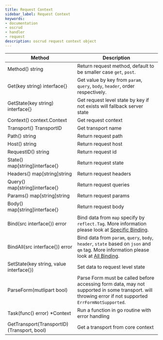 ```yaml
---
title: Request Context
sidebar_label: Request Context
keywords:
- documentation
- oscrud
- handler
- request
description: oscrud request context object
---
```


| Method                                      | Description                                                                                                                                            |
| ------------------------------------------- | ------------------------------------------------------------------------------------------------------------------------------------------------------ |
| Method() string                             | Return request method, default to be smaller case `get`, `post`.                                                                                       |
| Get(key string) interface{}                 | Get value by key from  `param`, `query`, `body`, `header`, order respectively.                                                                         |
| GetState(key string) interface{}            | Get request level state by key if not exists will fallback server state                                                                                |
| Context() context.Context                   | Get request context                                                                                                                                    |
| Transport() TransportID                     | Get transport name                                                                                                                                     |
| Path() string                               | Return request path                                                                                                                                    |
| Host() string                               | Return request host                                                                                                                                    |
| RequestID() string                          | Return request id                                                                                                                                      |
| State() map[string]interface{}              | Return request state                                                                                                                                   |
| Headers() map[string]string                 | Return request headers                                                                                                                                 |
| Query() map[string]interface{}              | Return request queries                                                                                                                                 |
| Params() map[string]string                  | Return request params                                                                                                                                  |
| Body() map[string]interface{}               | Return request body                                                                                                                                    |
| Bind(src interface{}) error                 | Bind data from `map` specify by `reflect.Tag`. More information please look at [Specific Binding](#specific-binding).                                  |
| BindAll(src interface{}) error              | Bind data from `param`, `query`, `body`, `header`, `state` based on `json` and `qm` tag. More information please look at [All Binding](#all-binding).  |
| SetState(key string, value interface{})     | Set data to request level state                                                                                                                        |
| ParseForm(mutlipart bool)                   | Parse Form must be called before accessing form data, may not supported in some transport. will throwing error if not supported `ErrFormNotSupported`. |
| Task(func() error) *Context                 | Run a function in go routine with error handling                                                                                                       |
| GetTransport(TransportID) (Transport, bool) | Get a transport from core context                                                                                                                      |
